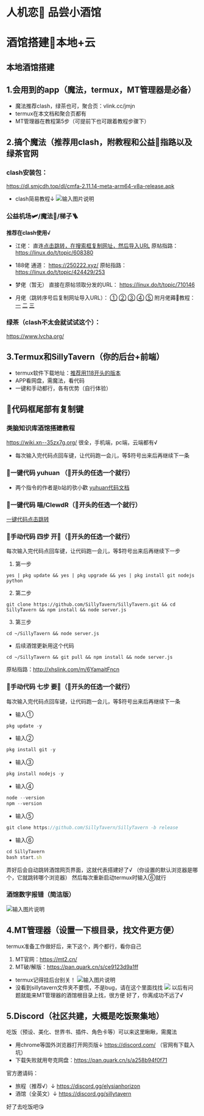 #  **人机恋🤖 品尝小酒馆** 

# 酒馆搭建🔋本地+云
## 本地酒馆搭建
## 1.会用到的app（魔法，termux，MT管理器是必备）
- 魔法推荐clash，绿茶也可，聚合页：vlink.cc/jmjn
- termux在本文档和聚合页都有
- MT管理器在教程第5步（可提前下也可跟着教程步骤下）



## 2.搞个魔法（推荐用clash，附教程和公益🔮指路以及绿茶官网
### clash安装包：
https://dl.smjcdh.top/dl/cmfa-2.11.14-meta-arm64-v8a-release.apk
- clash简易教程↓
![输入图片说明](https://i.postimg.cc/cCRgzGrg/257-20250719195649.png)

### 公益机场🛩/魔法🔮/梯子🪜
 **推荐在clash使用√** 
- 江佬：
直连[点击跳转，在搜索框复制网址，然后导入URL](https://zh.jikun.fun/share/file/%E6%B1%9F%E6%B1%9F%E5%85%AC%E7%9B%8A%E5%A2%9E%E5%BC%BA%E7%89%88?token=czxrF_PAqHXgwT4czcnSn)
原帖指路：
https://linux.do/t/topic/608380

- 188佬
通道：
https://250222.xyz/
原帖指路：
https://linux.do/t/topic/424429/253

- 梦佬（暂无）
直接在原帖领取分发的URL：
https://linux.do/t/topic/710146

- 月佬（跳转序号后复制网址导入URL）：
[①](https://wanmeiwl3.xyz/gywl/f454fc0cd34faef11783de0a8be4382c?flag=clashmeta) [②](https://yjjd.yunjijd.xyz/api/v1/client/subscribe?token=ee613c4480e152cfee0b6c9dc682999d) [③](https://52pokemon.xz61.cn/api/v1/client/subscribe?token=a7d4ca03debe575cbc363d4c8078acd9) [④](https://qea.278986.xyz/api/v1/client/subscribe?token=c737c4ce20a56d84b559cc4911e93e45) [⑤](http://8.138.34.87:3389/saccess/3c05082fcf2842cca2790bb5dbc2b911)
附月佬薅🐏教程：[一](https://lcndkivn2rxh.feishu.cn/wiki/XSTGwPXXdiHp0JkabKDc05MLn3b) [二](https://lcndkivn2rxh.feishu.cn/wiki/LyAKwPuB1iFlRYkuEwQcaRHFnAe) [三](https://lcndkivn2rxh.feishu.cn/wiki/Q8DBwVl4UizU5dkdX3scrQ7dnMf)

### 绿茶（clash不太会就试试这个）：
https://www.lvcha.org/



## 3.Termux和SillyTavern（你的后台+前端）
- termux软件下载地址：[推荐用118开头的版本](https://github.com/termux/termux-app/releases)
- APP看网盘，需魔法，看代码
- 一键和手动都行，各有优势（自行体验）
## 📌代码框尾部有复制键

### 类脑知识库酒馆搭建教程
https://wiki.xn--35zx7g.org/
很全，手机端，pc端，云端都有√

- 每次输入完代码点回车键，让代码跑一会儿，等$符号出来后再继续下一条

### 💎一键代码 yuhuan （💎开头的任选一个就行）
- 两个指令的作者是b站的欤小歡
[yuhuan代码文档](https://gitee.com/print-yuhuan/SillyTavern-Termux/blob/main/README.md)

### 💎一键代码 喵/ClewdR（💎开头的任选一个就行）
[一键代码点击跳转](https://wiki.xn--35zx7g.org/%E6%99%BA%E8%AF%86%E5%BA%93/sandbox/%E6%97%A0%E5%90%8D%E6%B0%8F/%E5%AE%89%E5%8D%93%E4%B8%80%E9%94%AE%E9%83%A8%E7%BD%B2%E6%95%99%E7%A8%8B?__cf_chl_rt_tk=_T0hYIZ7mJhsSg5zVCVcT4cHaIdVIgH4ko8GNkZKoUE-1751425165-1.0.1.1-JiEiZ79tMh0x4xz1JkEupuFYrlkjccAu6aSPwltfc3Q)

### 💎手动代码 四步 开🔮（💎开头的任选一个就行）
每次输入完代码点回车键，让代码跑一会儿，等$符号出来后再继续下一步
1. 第一步
```
yes | pkg update && yes | pkg upgrade && yes | pkg install git nodejs python
```
2. 第二步
```
git clone https://github.com/SillyTavern/SillyTavern.git && cd SillyTavern && npm install && node server.js
```
3. 第三步
```
cd ~/SillyTavern && node server.js
```
- 后续酒馆更新用这个代码
```
cd ~/SillyTavern && git pull && npm install && node server.js
```
原帖指路：http://xhslink.com/m/6YamaitFncn

### 💎手动代码 七步 要🔮（💎开头的任选一个就行）
每次输入完代码点回车键，让代码跑一会儿，等$符号出来后再继续下一条
- 输入①
```javascript
pkg update -y
```
- 输入②
```javascript
pkg install git -y
```
- 输入③
```javascript
pkg install nodejs -y
```
- 输入④
```javascript
node --version  
npm --version
```
- 输入⑤
```javascript
git clone https://github.com/SillyTavern/SillyTavern -b release
```
- 输入⑥
```javascript
cd SillyTavern
bash start.sh
```
弄好后会自动跳转酒馆网页界面，这就代表搭建好了√
（你设置的默认浏览器是哪个，它就跳转哪个浏览器）
然后每次重新启动termux时输入⑥就行

### 酒馆数字报错（简洁版）
![输入图片说明](https://files.catbox.moe/5hmfka.JPG)



## 4.MT管理器（设置一下根目录，找文件更方便）
termux准备工作做好后，来下这个，两个都行，看你自己
1. MT官网：https://mt2.cn/
2. MT破/解版：https://pan.quark.cn/s/ce9123d9a1ff
- termux记得挂后台别关！
![输入图片说明](https://files.catbox.moe/w2teit.png)
- 没看到sillytavern文件夹不要慌，不是bug，请在这个里面找找
![](https://i.postimg.cc/Yqdxmc96/267-20250722013131.png)
以后有问题就能来MT管理器的酒馆根目录上找，很方便
好了，你离成功不远了√



## 5.Discord（社区共建，大概是吃饭聚集地）
吃饭（预设、美化、世界书、插件、角色卡等）可以来这里瞅瞅，需魔法
- 用chrome等国外浏览器打开网页版↓
https://discord.com/
（官网有下载入坑）
- 下载失败就用夸克网盘：https://pan.quark.cn/s/a258b94f0f71

官方邀请码：
- 旅程（推荐√）↓
https://discord.gg/elysianhorizon
- 酒馆（全英文）↓
https://discord.gg/sillytavern

好了去吃饭吧😘

